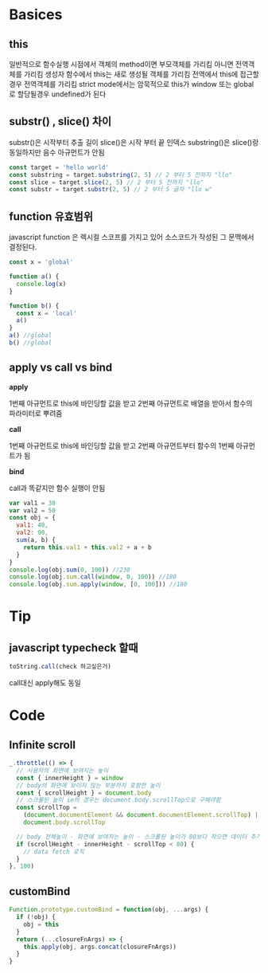 # Basices

## this

일반적으로 함수실행 시점에서 객체의 method이면 부모객체를 가리킴 아니면 전역객체를 가리킴
생성자 함수에서 this는 새로 생성될 객체를 가리킴
전역에서 this에 접근할경우 전역객체를 가리킴
strict mode에서는 암묵적으로 this가 window 또는 global로 할당될경우 undefined가 된다

## substr() , slice() 차이

substr()은 시작부터 추출 길이
slice()은 시작 부터 끝 인덱스
substring()은 slice()랑 동일하지만 음수 아규먼트가 안됨

```javascript
const target = 'hello world'
const substring = target.substring(2, 5) // 2 부터 5 전까지 "llo"
const slice = target.slice(2, 5) // 2 부터 5 전까지 "llo"
const substr = target.substr(2, 5) // 2 부터 5 글자 "llo w"
```

## function 유효범위

javascript function 은 렉시컬 스코프를 가지고 있어 소스코드가 작성된 그 문맥에서 결정된다.

```javascript
const x = 'global'

function a() {
  console.log(x)
}

function b() {
  const x = 'local'
  a()
}
a() //global
b() //global
```

## apply vs call vs bind

**apply**

1번째 아규먼트로 this에 바인딩할 값을 받고 2번째 아규먼트로 배열을 받아서 함수의 파라미터로 뿌려줌

**call**

1번째 아규먼트로 this에 바인딩할 값을 받고 2번째 아규먼트부터 함수의 1번째 아규먼트가 됨

**bind**

call과 똑같지만 함수 실행이 안됨

```javascript
var val1 = 30
var val2 = 50
const obj = {
  val1: 40,
  val2: 90,
  sum(a, b) {
    return this.val1 + this.val2 + a + b
  }
}
console.log(obj.sum(0, 100)) //230
console.log(obj.sum.call(window, 0, 100)) //180
console.log(obj.sum.apply(window, [0, 100])) //180
```

# Tip

## javascript typecheck 할때

```javascript
toString.call(check 하고싶은거)
```

call대신 apply해도 동일

# Code

## Infinite scroll

```javascript
_.throttle(() => {
  // 사용자의 화면에 보여지는 높이
  const { innerHeight } = window
  // body의 화면에 보이지 않는 부분까지 포함한 높이
  const { scrollHeight } = document.body
  // 스크롤된 높이 ie의 경우는 document.body.scrollTop으로 구해야함
  const scrollTop =
    (document.documentElement && document.documentElement.scrollTop) ||
    document.body.scrollTop

  // body 전체높이 - 화면에 보여지는 높이 - 스크롤된 높이가 80보다 작으면 데이터 추가
  if (scrollHeight - innerHeight - scrollTop < 80) {
    // data fetch 로직
  }
}, 100)
```

## customBind

```javascript
Function.prototype.customBind = function(obj, ...args) {
  if (!obj) {
    obj = this
  }
  return (...closureFnArgs) => {
    this.apply(obj, args.concat(closureFnArgs))
  }
}
```
